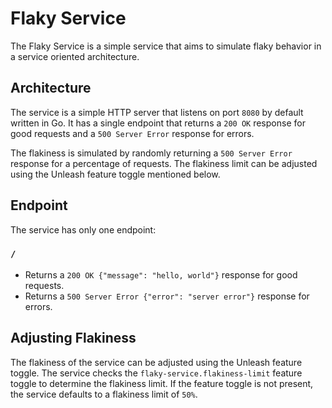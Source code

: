 # Flaky Service

The Flaky Service is a simple service that aims to simulate flaky behavior in a service oriented architecture.

## Architecture

The service is a simple HTTP server that listens on port `8080` by default written in Go. It has a single endpoint that returns a `200 OK` response for good requests and a `500 Server Error` response for errors.

The flakiness is simulated by randomly returning a `500 Server Error` response for a percentage of requests. The flakiness limit can be adjusted using the Unleash feature toggle mentioned below.

## Endpoint

The service has only one endpoint:

### `/`

- Returns a `200 OK {"message": "hello, world"}` response for good requests.
- Returns a `500 Server Error {"error": "server error"}` response for errors.

## Adjusting Flakiness

The flakiness of the service can be adjusted using the Unleash feature toggle. The service checks the `flaky-service.flakiness-limit` feature toggle to determine the flakiness limit. If the feature toggle is not present, the service defaults to a flakiness limit of `50%`.
